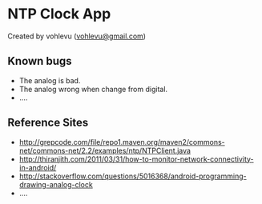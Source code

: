 NTP Clock App
========

Created by vohlevu (vohlevu@gmail.com)

Known bugs
-----------------------

- The analog is bad.
- The analog wrong when change from digital.
- ....

Reference Sites
-----------------------

- http://grepcode.com/file/repo1.maven.org/maven2/commons-net/commons-net/2.2/examples/ntp/NTPClient.java
- http://thiranjith.com/2011/03/31/how-to-monitor-network-connectivity-in-android/
- http://stackoverflow.com/questions/5016368/android-programming-drawing-analog-clock
- ....
